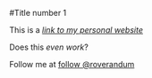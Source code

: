 #Title number 1

This is a [*link to my personal website*](www.vikrambahl.com)

Does this *even work*?

Follow me at [follow @roverandum](http://twitter.com/roverandum)
